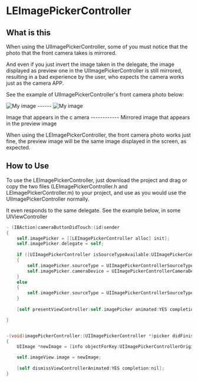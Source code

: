 LEImagePickerController
===========

## What is this

When using the UIImagePickerController, some of you must notice that the photo that the front camera takes is mirrored.

And even if you just invert the image taken in the delegate, the image displayed as preview one in the UIImagePickerController
is still mirrored, resulting in a bad experience by the user, who expects the camera works just as the camera APP.

See the example of UIImagePickerController's front camera photo below:

![My image](https://photos-6.dropbox.com/t/0/AABnOVCboaeZBowyRUqxer4hSn2MZm6k3j4vTTikg9_9_A/12/32381796/png/32x32/3/_/1/2/foto%20%281%29.PNG/E4RfcrDqISSm6dQuUk1zefPeBFXlg7RDBp_awOq9e4Y?size=1280x960)  ------ ![My image](https://photos-5.dropbox.com/t/0/AACGsGcqDYKXUI8v0YimBJ7cyb41kAmMffgpH7Oj_WgZ_w/12/32381796/png/32x32/3/_/1/2/foto.PNG/AkTkRREfrfJcgsywVKNZRLVjT9SsMwJ-EK_4s-8EMwg?size=1280x960)

Image that appears in the c amera  ------------   Mirrored image that appears in the preview image


When using the LEImagePickerController, the front camera photo works just fine, the preview image will be the same image displayed in the screen, as expected.


## How to Use

To use the LEImagePickerController, just download the project and drag or copy the two files (LEImagePickerController.h and LEImagePickerController.m) to 
your project, and use as you would use the UIImagePickerController normally.

It even responds to the same delegate. See the example below, in some UIViewController

```  objective-c
- (IBAction)cameraButtonDidTouch:(id)sender
{
    self.imagePicker = [[LEImagePickerController alloc] init];
    self.imagePicker.delegate = self;
    
    if ([UIImagePickerController isSourceTypeAvailable:UIImagePickerControllerSourceTypeCamera])
    {
        self.imagePicker.sourceType = UIImagePickerControllerSourceTypeCamera;
        self.imagePicker.cameraDevice = UIImagePickerControllerCameraDeviceFront;
    }
    else
    {
        self.imagePicker.sourceType = UIImagePickerControllerSourceTypePhotoLibrary;
    }
    
    [self presentViewController:self.imagePicker animated:YES completion:nil];

}


-(void)imagePickerController:(UIImagePickerController *)picker didFinishPickingMediaWithInfo:(NSDictionary *)info
{
    UIImage *newImage = [info objectForKey:UIImagePickerControllerOriginalImage];

    self.imageView.image = newImage;
    
    [self dismissViewControllerAnimated:YES completion:nil];
}
```
